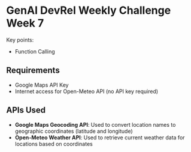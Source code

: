 # GenAI DevRel Weekly Challenge Week 7

Key points:

- Function Calling

## Requirements

- Google Maps API Key
- Internet access for Open-Meteo API (no API key required)

## APIs Used

- **Google Maps Geocoding API**: Used to convert location names to geographic coordinates (latitude and longitude)
- **Open-Meteo Weather API**: Used to retrieve current weather data for locations based on coordinates
